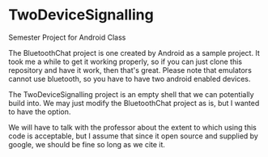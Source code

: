 TwoDeviceSignalling
===================

Semester Project for Android Class

The BluetoothChat project is one created by Android as a sample project. It took me a while to get it working properly,
so if you can just clone this repository and have it work, then that's great. Please note that emulators cannot use 
bluetooth, so you have to have two android enabled devices. 

The TwoDeviceSignalling project is an empty shell that we can potentially build into. We may just modify the BluetoothChat
project as is, but I wanted to have the option.

We will have to talk with the professor about the extent to which using this code is acceptable, but I assume that since it
open source and supplied by google, we should be fine so long as we cite it.
